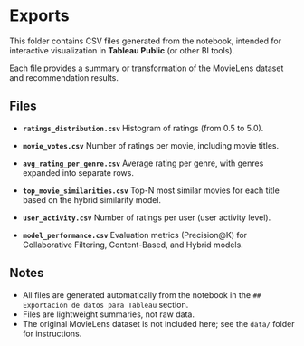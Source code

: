 # Exports

This folder contains CSV files generated from the notebook, intended for interactive visualization in **Tableau Public** (or other BI tools).

Each file provides a summary or transformation of the MovieLens dataset and recommendation results.

## Files

* **`ratings_distribution.csv`**
  Histogram of ratings (from 0.5 to 5.0).

* **`movie_votes.csv`**
  Number of ratings per movie, including movie titles.

* **`avg_rating_per_genre.csv`**
  Average rating per genre, with genres expanded into separate rows.

* **`top_movie_similarities.csv`**
  Top-N most similar movies for each title based on the hybrid similarity model.

* **`user_activity.csv`**
  Number of ratings per user (user activity level).

* **`model_performance.csv`**
  Evaluation metrics (Precision@K) for Collaborative Filtering, Content-Based, and Hybrid models.

## Notes

* All files are generated automatically from the notebook in the `## Exportación de datos para Tableau` section.
* Files are lightweight summaries, not raw data.
* The original MovieLens dataset is not included here; see the `data/` folder for instructions.
